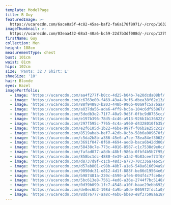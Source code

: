 ```yaml
---
template: ModelPage
title: B Guy
featuredImage: >-
  https://ucarecdn.com/6ace8a5f-4c82-45ae-baf2-fa6a178f8971/-/crop/1632x1117/0,336/-/preview/
imageThumbnail: >-
  https://ucarecdn.com/03eaa432-68a3-40a6-bc59-22d7b3df008d/-/crop/1275x1601/236,0/-/preview/
firstName: Guy
collection: Men
height: 188cm
measurementType: chest
bust: 101cm
waist: 81cm
hips: 102cm
size: 'Pants: 32 / Shirt: L'
shoeSize: '10'
hair: Blonde
eyes: Hazel
imagePortfolio:
  - image: 'https://ucarecdn.com/aa4f277f-b0cc-4d25-b04b-7e20dcda08bf/'
  - image: 'https://ucarecdn.com/c6763e00-f469-43a4-9cf6-dbea38f62e13/'
  - image: 'https://ucarecdn.com/88f94893-b203-448b-996b-00a9fc5a7baa/'
  - image: 'https://ucarecdn.com/a037da56-ada6-4ff9-bc5a-104c6df95867/'
  - image: 'https://ucarecdn.com/5dedb3e2-71f7-40a9-9d5f-0fbc9d0755cc/'
  - image: 'https://ucarecdn.com/e197b396-78d5-4c46-a913-926b1b136822/'
  - image: 'https://ucarecdn.com/297f595c-7765-4c4a-a960-d4328010f635/'
  - image: 'https://ucarecdn.com/e2f6105d-1b22-46be-997f-f06b2e25c2c2/'
  - image: 'https://ucarecdn.com/8519abab-bef7-42db-8c3b-58b6a009670f/'
  - image: 'https://ucarecdn.com/c5da2b8b-a386-45e6-a7ce-78ea84ef3062/'
  - image: 'https://ucarecdn.com/3691f047-8f60-4694-aed8-baca6b42dd00/'
  - image: 'https://ucarecdn.com/58438c7e-773c-4016-8587-c1c7538d9e0c/'
  - image: 'https://ucarecdn.com/fafad077-a8db-48bf-986a-0fbf4b5b7f95/'
  - image: 'https://ucarecdn.com/858bc1dc-4880-4e39-a3a2-9b83ceef73f0/'
  - image: 'https://ucarecdn.com/d8737d9f-c1cb-48d3-a773-70c336a7e6c5/'
  - image: 'https://ucarecdn.com/d57ab801-c98b-48b7-a1e6-548a616694a9/'
  - image: 'https://ucarecdn.com/9090dc31-e812-4d1f-888f-be86d19564e6/'
  - image: 'https://ucarecdn.com/b987481a-220c-4590-afe6-094f4c7fce0e/'
  - image: 'https://ucarecdn.com/5bc613e8-7561-4ed6-a36e-2744f7bc5148/'
  - image: 'https://ucarecdn.com/0d39b099-1fc7-4548-a10f-baae29ebb692/'
  - image: 'https://ucarecdn.com/de0ec6b2-198d-4a9b-a0de-005972fdc1a0/'
  - image: 'https://ucarecdn.com/8dd76777-aa8c-46b6-bbe0-e8f37598aa18/'
---
```


